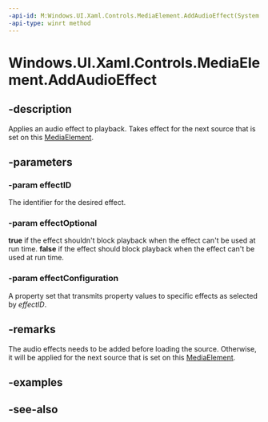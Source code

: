 ```yaml
---
-api-id: M:Windows.UI.Xaml.Controls.MediaElement.AddAudioEffect(System.String,System.Boolean,Windows.Foundation.Collections.IPropertySet)
-api-type: winrt method
---
```


<!-- Method syntax
public void AddAudioEffect(System.String effectID, System.Boolean effectOptional, Windows.Foundation.Collections.IPropertySet effectConfiguration)
-->

# Windows.UI.Xaml.Controls.MediaElement.AddAudioEffect

## -description
Applies an audio effect to playback. Takes effect for the next source that is set on this [MediaElement](mediaelement.md).


## -parameters
### -param effectID
The identifier for the desired effect.

### -param effectOptional
**true** if the effect shouldn't block playback when the effect can't be used at run time. **false** if the effect should block playback when the effect can't be used at run time.

### -param effectConfiguration
A property set that transmits property values to specific effects as selected by *effectID*.

## -remarks
The audio effects needs to be added before loading the source. Otherwise, it will be applied for the next source that is set on this [MediaElement](mediaelement.md).

## -examples

## -see-also
